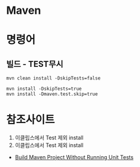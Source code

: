 # Maven

# 명령어
## 빌드 - TEST무시
```
mvn clean install -DskipTests=false

mvn install -DskipTests=true
mvn install -Dmaven.test.skip=true
```

# 참조사이트
1. 이클립스에서 Test 제외 install
1. 이클립스에서 Test 제외 install
- [Build Maven Project Without Running Unit Tests](https://stackoverflow.com/questions/1607315/build-maven-project-without-running-unit-tests/15208280)